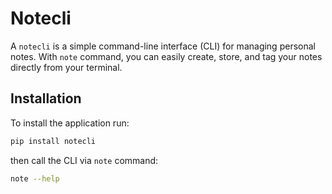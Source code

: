# Notecli

A `notecli` is a simple command-line interface (CLI) for managing personal notes. With `note` command, you can easily create, store, and tag your notes directly from your terminal.

## Installation

To install the application run:

```bash
pip install notecli
```

then call the CLI via `note` command:

```bash
note --help
```